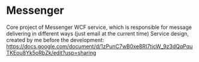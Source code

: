 # Messenger
Core project of Messenger WCF service, which is responsible for message delivering in different ways (just email at the current time)
Service design, created by me before the development: https://docs.google.com/document/d/1zPunC7wB0xe8RI7tjcW_9z3dQqPquTKEou8Yk5oRbZk/edit?usp=sharing
